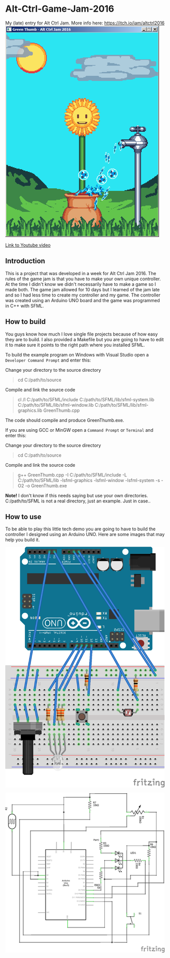 # Alt-Ctrl-Game-Jam-2016
My (late) entry for Alt Ctrl Jam. More info here: https://itch.io/jam/altctrl2016
![alt text](screenshot.png)

[Link to Youtube video](https://youtu.be/Zrh4ZZVeD1w)

## Introduction
This is a project that was developed in a week for Alt Ctrl Jam 2016. The rules of the game jam is that you have to make your own unique  controller. At the time I didn't know we didn't necessarily have to make a game so I made both. The game jam allowed for 10 days but I learned of the jam late and so I had less time to create my controller and my game. The controller was created using an Arduino UNO board and the game was programmed in C++ with SFML.

## How to build
You guys know how much I love single file projects because of how easy they are to build. I also provided a Makefile but you are going to have to edit it to make sure it points to the right path where you installed SFML.

To build the example program on Windows with Visual Studio open a `Developer Command Prompt` and enter this:

Change your directory to the source directory
>cd C:/path/to/source

Compile and link the source code
>cl /I C:/path/to/SFML/include C:/path/to/SFML/lib/sfml-system.lib C:/path/to/SFML/lib/sfml-window.lib C:/path/to/SFML/lib/sfml-graphics.lib GreenThumb.cpp

The code should compile and produce GreenThumb.exe.


If you are using GCC or MinGW open a `Command Prompt` or `Terminal` and enter this:

Change your directory to the source directory
>cd C:/path/to/source

Compile and link the source code
>g++ GreenThumb.cpp -I C:/path/to/SFML/include -L C:/path/to/SFML/lib -lsfml-graphics -lsfml-window -lsfml-system -s -O2 -o GreenThumb.exe

__Note!__ I don't know if this needs saying but use your own directories. C:/path/to/SFML is not a real directory, just an example. Just in case..

## How to use
To be able to play this little tech demo you are going to have to build the controller I designed using an Arduino UNO. Here are some images that may help you build it.

![alt text](Schematic_bb.png)

![alt text](Schematic_schem.png)

